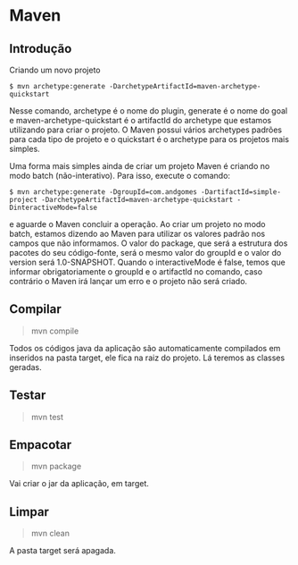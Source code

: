 # Maven

## Introdução

Criando um novo projeto

```
$ mvn archetype:generate -DarchetypeArtifactId=maven-archetype-quickstart
```

Nesse comando, archetype é o nome do plugin, generate é o nome do goal e maven-archetype-quickstart é o artifactId do archetype que estamos utilizando para criar o projeto. O Maven possui vários archetypes padrões para cada tipo de projeto e o quickstart é o archetype para os projetos mais simples.

Uma forma mais simples ainda de criar um projeto Maven é criando no modo batch (não-interativo). Para isso, execute o comando:

```
$ mvn archetype:generate -DgroupId=com.andgomes -DartifactId=simple-project -DarchetypeArtifactId=maven-archetype-quickstart -DinteractiveMode=false
```

e aguarde o Maven concluir a operação. Ao criar um projeto no modo batch, estamos dizendo ao Maven para utilizar os valores padrão nos campos que não informamos. O valor do package, que será a estrutura dos pacotes do seu código-fonte, será o mesmo valor do groupId e o valor do version será 1.0-SNAPSHOT. Quando o interactiveMode é false, temos que informar obrigatoriamente o groupId e o artifactId no comando, caso contrário o Maven irá lançar um erro e o projeto não será criado.

## Compilar

> mvn compile

Todos os códigos java da aplicação são automaticamente compilados em inseridos na pasta target, ele fica na raiz do projeto. Lá teremos as classes geradas.

## Testar

> mvn test

## Empacotar

> mvn package

Vai criar o jar da aplicação, em target.

## Limpar

> mvn clean

A pasta target será apagada.
